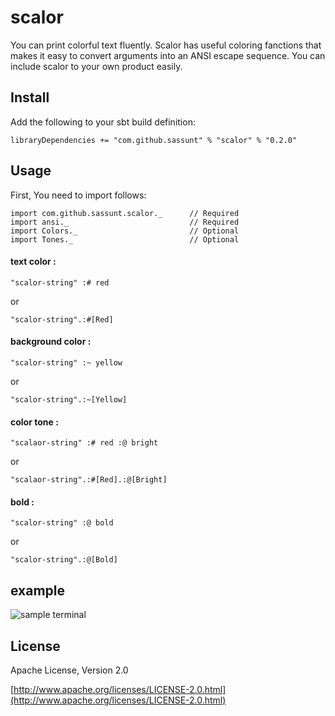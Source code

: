 # scalor

You can print colorful text fluently.
Scalor has useful coloring fanctions that makes it easy to convert arguments into an ANSI escape sequence.
You can include scalor to your own product easily.

## Install
Add the following to your sbt build definition:

```
libraryDependencies += "com.github.sassunt" % "scalor" % "0.2.0"
```

## Usage

First, You need to import follows:

```
import com.github.sassunt.scalor._      // Required
import ansi._                           // Required
import Colors._                         // Optional
import Tones._                          // Optional
```

#### text color :

    "scalor-string" :# red

or

    "scalor-string".:#[Red]

#### background color :

    "scalor-string" :~ yellow

or

    "scalor-string".:~[Yellow]

#### color tone :

    "scalaor-string" :# red :@ bright

or

    "scalaor-string".:#[Red].:@[Bright]

#### bold :

    "scalor-string" :@ bold

or

    "scalor-string".:@[Bold]



## example

![sample terminal](https://raw.github.com/sassunt/scalor/master/docs/img/scalor_example.png)


## License
Apache License, Version 2.0

[http://www.apache.org/licenses/LICENSE-2.0.html](http://www.apache.org/licenses/LICENSE-2.0.html)
